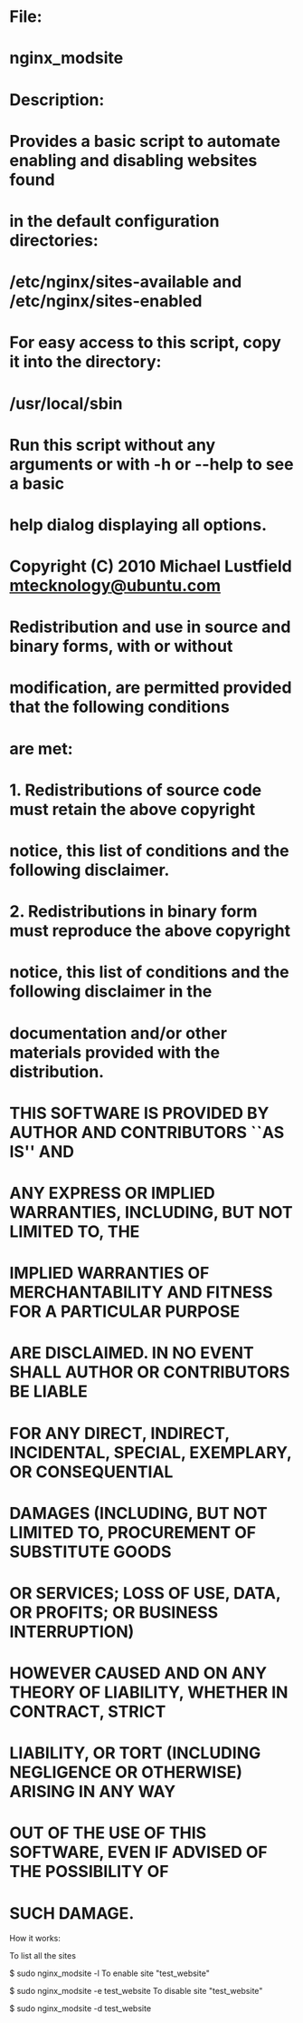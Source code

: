 ##
#  File:
#    nginx_modsite
#  Description:
#    Provides a basic script to automate enabling and disabling websites found
#    in the default configuration directories:
#      /etc/nginx/sites-available and /etc/nginx/sites-enabled
#    For easy access to this script, copy it into the directory:
#      /usr/local/sbin
#    Run this script without any arguments or with -h or --help to see a basic
#    help dialog displaying all options.
##

# Copyright (C) 2010 Michael Lustfield <mtecknology@ubuntu.com>

# Redistribution and use in source and binary forms, with or without
# modification, are permitted provided that the following conditions
# are met:
# 1. Redistributions of source code must retain the above copyright
#    notice, this list of conditions and the following disclaimer.
# 2. Redistributions in binary form must reproduce the above copyright
#    notice, this list of conditions and the following disclaimer in the
#    documentation and/or other materials provided with the distribution.
#
# THIS SOFTWARE IS PROVIDED BY AUTHOR AND CONTRIBUTORS ``AS IS'' AND
# ANY EXPRESS OR IMPLIED WARRANTIES, INCLUDING, BUT NOT LIMITED TO, THE
# IMPLIED WARRANTIES OF MERCHANTABILITY AND FITNESS FOR A PARTICULAR PURPOSE
# ARE DISCLAIMED.  IN NO EVENT SHALL AUTHOR OR CONTRIBUTORS BE LIABLE
# FOR ANY DIRECT, INDIRECT, INCIDENTAL, SPECIAL, EXEMPLARY, OR CONSEQUENTIAL
# DAMAGES (INCLUDING, BUT NOT LIMITED TO, PROCUREMENT OF SUBSTITUTE GOODS
# OR SERVICES; LOSS OF USE, DATA, OR PROFITS; OR BUSINESS INTERRUPTION)
# HOWEVER CAUSED AND ON ANY THEORY OF LIABILITY, WHETHER IN CONTRACT, STRICT
# LIABILITY, OR TORT (INCLUDING NEGLIGENCE OR OTHERWISE) ARISING IN ANY WAY
# OUT OF THE USE OF THIS SOFTWARE, EVEN IF ADVISED OF THE POSSIBILITY OF
# SUCH DAMAGE.

How it works:

To list all the sites

$ sudo nginx_modsite -l
To enable site "test_website"

$ sudo nginx_modsite -e test_website
To disable site "test_website"

$ sudo nginx_modsite -d test_website

